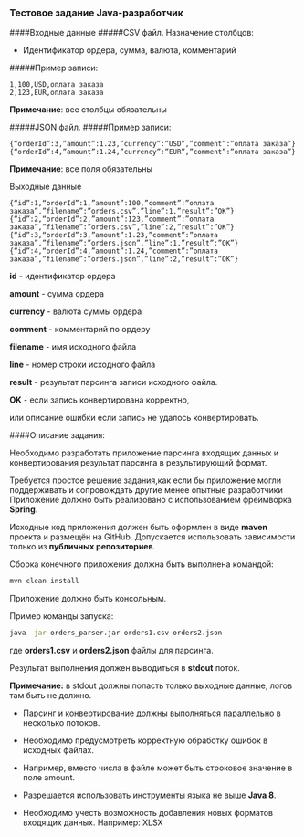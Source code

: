 ### Тестовое задание Java-разработчик
####Входные данные
#####CSV файл. 
Назначение столбцов: 
* Идентификатор ордера, сумма, валюта, комментарий 	

#####Пример записи:
```
1,100,USD,оплата заказа
2,123,EUR,оплата заказа
```

**Примечание**: все столбцы обязательны

#####JSON файл.
#####Пример записи:
```
{“orderId”:3,”amount”:1.23,”currency”:”USD”,”comment”:”оплата заказа”}
{“orderId”:4,”amount”:1.24,”currency”:”EUR”,”comment”:”оплата заказа”}
```

**Примечание**: все поля обязательны

Выходные данные
```
{“id”:1,“orderId”:1,”amount”:100,”comment”:”оплата заказа”,”filename”:”orders.csv”,”line”:1,”result”:”OK”}
{“id”:2,“orderId”:2,”amount”:123,”comment”:”оплата заказа”,”filename”:”orders.csv”,”line”:2,”result”:”OK”}
{“id”:3,“orderId”:3,”amount”:1.23,”comment”:”оплата заказа”,”filename”:”orders.json”,”line”:1,”result”:”OK”}
{“id”:4,“orderId”:4,”amount”:1.24,”comment”:”оплата заказа”,”filename”:”orders.json”,”line”:2,”result”:”OK”}
```

**id** - идентификатор ордера

**amount** - сумма ордера

**currency** - валюта суммы ордера

**comment** - комментарий по ордеру

**filename** - имя исходного файла

**line** - номер строки исходного файла

**result** - результат парсинга записи исходного файла.
 
**OK** - если запись конвертирована корректно,
 
или описание ошибки если запись не удалось конвертировать.

####Описание задания:

Необходимо разработать приложение парсинга входящих данных и конвертирования результат парсинга в результирующий формат.

Требуется простое решение задания,как если бы приложение могли поддерживать и сопровождать другие менее опытные разработчики 
Приложение должно быть реализовано с использованием фреймворка **Spring**.

Исходные код приложения должен быть оформлен в виде **maven** проекта и размещён на GitHub. Допускается использовать зависимости только из **публичных репозиториев**. 

Сборка конечного приложения должна быть выполнена командой: 
```cmd
mvn clean install
```

Приложение должно быть консольным.
 
Пример команды запуска: 
```cmd
java -jar orders_parser.jar orders1.csv orders2.json
```
где **orders1.csv** и **orders2.json** файлы для парсинга.

Результат выполнения должен выводиться в **stdout** поток.

**Примечание:** в stdout должны попасть только выходные данные, логов там быть не должно.

* Парсинг и конвертирование должны выполняться параллельно в несколько потоков.

* Необходимо предусмотреть корректную обработку ошибок в исходных файлах.
 
* Например, вместо числа в файле может быть строковое значение в поле amount.

* Разрешается использовать инструменты языка не выше **Java 8**.

* Необходимо учесть возможность добавления новых форматов входящих данных. Например: XLSX
